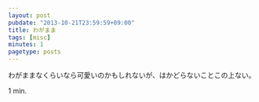 ```yaml
---
layout: post
pubdate: "2013-10-21T23:59:59+09:00"
title: わがまま
tags: [misc]
minutes: 1
pagetype: posts
---
```

わがままなくらいなら可愛いのかもしれないが、はかどらないことこの上ない。

1 min.
